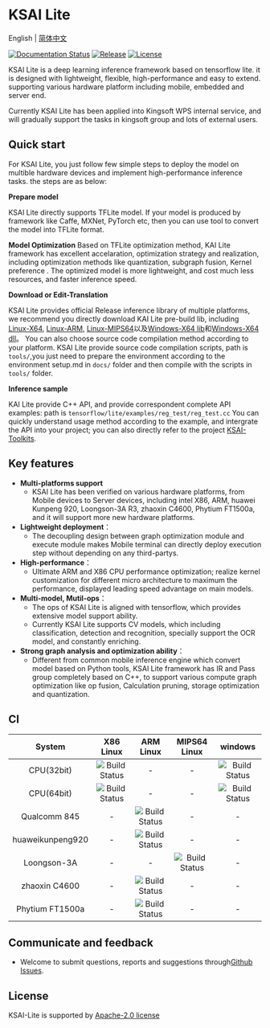 #  KSAI Lite

English | [简体中文](README.md)

 [![Documentation Status](https://img.shields.io/badge/中文文档-最新-brightgreen.svg)](https://KAI-lite.readthedocs.io/zh/develop/)  [![Release](https://img.shields.io/github/release/KAIKAI/KAI-Lite.svg)](https://github.com/KAIKAI/KAI-Lite/releases)  [![License](https://img.shields.io/badge/license-Apache%202-blue.svg)](LICENSE)

KSAI Lite is a deep learning inference framework based on tensorflow lite. it is designed with lightweight, flexible, high-performance and easy to extend. supporting various hardware platform including mobile, embedded and server end.

Currently KSAI Lite has been applied into Kingsoft WPS internal service, and will gradually support the 
tasks in kingsoft group and lots of external users.

## Quick start

For KSAI Lite, you just follow few simple steps to deploy the model on multible hardware devices and implement high-performance inference tasks. the steps are as below:

**Prepare model** 

KSAI Lite directly supports TFLite model. If your model is produced by framework like Caffe, MXNet, PyTorch etc, then you can 
use tool to convert the model into TFLite format.

**Model Optimization**
Based on TFLite optimization method, KAI Lite framework has excellent accelaration, optimization strategy and realization, including optimization methods like quantization, subgraph fusion, Kernel preference . The optimized
model is more lightweight, and cost much less resources, and faster inference speed.

**Download or Edit-Translation** 

KSAI Lite provides official Release inference library of multiple platforms, we recommend you directly download  KAI Lite pre-build lib, including [Linux-X64](https://sdk.ai.wpscdn.cn/KSAI/KSAI-Lite/pre-build/linux/X64/libtensorflow-lite.so), [Linux-ARM](https://sdk.ai.wpscdn.cn/KSAI/KSAI-Lite/pre-build/linux/ARM/libtensorflow-lite.so), [Linux-MIPS64](https://sdk.ai.wpscdn.cn/KSAI/KSAI-Lite/pre-build/linux/MIPS64/libtensorflow-lite.so)以及[Windows-X64 lib](https://sdk.ai.wpscdn.cn/KSAI/KSAI-Lite/pre-build/windows/tensorflow-lite.lib)和[Windows-X64 dll](https://sdk.ai.wpscdn.cn/KSAI/KSAI-Lite/pre-build/windows/tensorflow-lite.dll)。
You can also choose source code compilation method according to your platform. KSAI Lite provide  source code compilation scripts, path is `tools/`,you just need to prepare the environment according to the environment setup.md in `docs/` folder and then compile with the scripts in `tools/` folder.

**Inference sample**  

KAI Lite provide C++ API, and provide correspondent complete API examples: path is `tensorflow/lite/examples/reg_test/reg_test.cc`
You can quickly understand usage method according to the example, and intergrate the API into your project; you can also directly refer to the project [KSAI-Toolkits](https://github.com/kingsoft-wps/KSAI-Toolkits).

## Key features

- **Multi-platforms support** 
	- KSAI Lite has been verified on various hardware platforms, from Mobile devices to Server devices, including intel X86, ARM, huawei Kunpeng 920, Loongson-3A R3, zhaoxin C4600, Phytium FT1500a, and it will support more new hardware platforms.
- **Lightweight deployment**：
  -  The decoupling design between graph optimization module and execute module makes Mobile terminal can directly deploy execution step without depending on any third-partys.
- **High-performance**：
	- Ultimate ARM and X86 CPU performance optimization; realize kernel customization for different micro architecture to maximum the performance, displayed leading speed advantage on main models.
- **Multi-model, Mutil-ops**：
  - The ops of KSAI Lite is aligned with tensorflow, which provides extensive model support ability.
  - Currently KSAI Lite supports CV models, which including classification, detection and recognition, specially support the OCR model, and constantly enriching. 
- **Strong graph analysis and optimization ability**：
	- Different from common mobile inference engine which convert model based on Python tools, KSAI Lite framework has IR and Pass group completely based on C++, to support various 
	  compute graph optimization like op fusion, Calculation pruning, storage optimization and quantization.
##  CI

| System | X86 Linux | ARM Linux | MIPS64 Linux| windows |
|:-:|:-:|:-:|:-:|:-:|
| CPU(32bit) | ![Build Status](https://img.shields.io/badge/build-passing-brightgreen.svg) | - | - | ![Build Status](https://img.shields.io/badge/build-passing-brightgreen.svg)
| CPU(64bit) | ![Build Status](https://img.shields.io/badge/build-passing-brightgreen.svg) | - | - | ![Build Status](https://img.shields.io/badge/build-passing-brightgreen.svg)
| Qualcomm 845 | - | ![Build Status](https://img.shields.io/badge/build-passing-brightgreen.svg) | - | - |
| huaweikunpeng920 | - | ![Build Status](https://img.shields.io/badge/build-passing-brightgreen.svg) | - | - |
| Loongson-3A | - | - | ![Build Status](https://img.shields.io/badge/build-passing-brightgreen.svg) | - |
| zhaoxin C4600 | - | ![Build Status](https://img.shields.io/badge/build-passing-brightgreen.svg) | - | - |
| Phytium FT1500a | - | ![Build Status](https://img.shields.io/badge/build-passing-brightgreen.svg) | - | - |

##  Communicate and feedback 
* Welcome to submit questions, reports and suggestions through[Github Issues](https://github.com/kingsoft-wps/KSAI-Lite/issues).

## License
KSAI-Lite is supported by [Apache-2.0 license](LICENSE)

